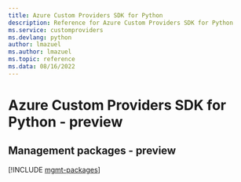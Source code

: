 ```yaml
---
title: Azure Custom Providers SDK for Python
description: Reference for Azure Custom Providers SDK for Python
ms.service: customproviders
ms.devlang: python
author: lmazuel
ms.author: lmazuel
ms.topic: reference
ms.data: 08/16/2022
---
```

# Azure Custom Providers SDK for Python - preview

## Management packages - preview
[!INCLUDE [mgmt-packages](custom-providers-mgmt-index.md)]